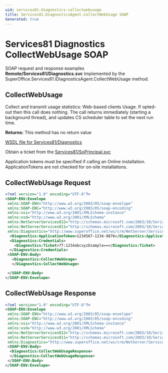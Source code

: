 ```yaml
---
uid: services81-diagnostics-collectwebusage
title: Services81.DiagnosticsAgent.CollectWebUsage SOAP
Generated: true
---
```


# Services81 Diagnostics CollectWebUsage SOAP

SOAP request and response examples **Remote/Services81/Diagnostics.svc**
Implemented by the <see cref="M:SuperOffice.Services81.IDiagnosticsAgent.CollectWebUsage">SuperOffice.Services81.IDiagnosticsAgent.CollectWebUsage</see> method.

## CollectWebUsage

Collect and transmit usage statistics: Web-based clients Usage. If opted-out then this call does nothing. The call returns immediately (starting a background thread), and updates CS scheduler table to set the next run time.


**Returns:** This method has no return value


[WSDL file for Services81/Diagnostics](../Services81-Diagnostics.md)

Obtain a ticket from the [Services81/SoPrincipal.svc](../SoPrincipal/SoPrincipal.md)

Application tokens must be specified if calling an Online installation. ApplicationTokens are not checked for on-site installations.

## CollectWebUsage Request

```xml
<?xml version="1.0" encoding="UTF-8"?>
<SOAP-ENV:Envelope
 xmlns:SOAP-ENV="http://www.w3.org/2003/05/soap-envelope"
 xmlns:SOAP-ENC="http://www.w3.org/2003/05/soap-encoding"
 xmlns:xsi="http://www.w3.org/2001/XMLSchema-instance"
 xmlns:xsd="http://www.w3.org/2001/XMLSchema"
 xmlns:NetServerServices812="http://schemas.microsoft.com/2003/10/Serialization/Arrays"
 xmlns:NetServerServices811="http://schemas.microsoft.com/2003/10/Serialization/"
 xmlns:Diagnostics="http://www.superoffice.net/ws/crm/NetServer/Services81">
  <Diagnostics:ApplicationToken>1234567-1234-9876</Diagnostics:ApplicationToken>
  <Diagnostics:Credentials>
    <Diagnostics:Ticket>7T:1234abcxyzExample==</Diagnostics:Ticket>
  </Diagnostics:Credentials>
 <SOAP-ENV:Body>
   <Diagnostics:CollectWebUsage>
   </Diagnostics:CollectWebUsage>

 </SOAP-ENV:Body>
</SOAP-ENV:Envelope>

```


## CollectWebUsage Response

```xml
<?xml version="1.0" encoding="UTF-8"?>
<SOAP-ENV:Envelope
 xmlns:SOAP-ENV="http://www.w3.org/2003/05/soap-envelope"
 xmlns:SOAP-ENC="http://www.w3.org/2003/05/soap-encoding"
 xmlns:xsi="http://www.w3.org/2001/XMLSchema-instance"
 xmlns:xsd="http://www.w3.org/2001/XMLSchema"
 xmlns:NetServerServices812="http://schemas.microsoft.com/2003/10/Serialization/Arrays"
 xmlns:NetServerServices811="http://schemas.microsoft.com/2003/10/Serialization/"
 xmlns:Diagnostics="http://www.superoffice.net/ws/crm/NetServer/Services81">
 <SOAP-ENV:Body>
  <Diagnostics:CollectWebUsageResponse>
  </Diagnostics:CollectWebUsageResponse>
 </SOAP-ENV:Body>
</SOAP-ENV:Envelope>

```

